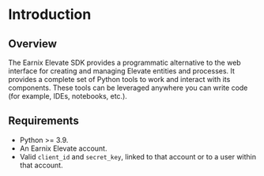# Introduction

## Overview

The Earnix Elevate SDK provides a programmatic alternative to the web interface for creating and managing Elevate entities and processes. It provides a complete set of Python tools to work and interact with its components. These tools can be leveraged anywhere you can write code (for example, IDEs, notebooks, etc.).

## Requirements

- Python >= 3.9.
- An Earnix Elevate account.
- Valid `client_id` and `secret_key`, linked to that account or to a user within that account.
